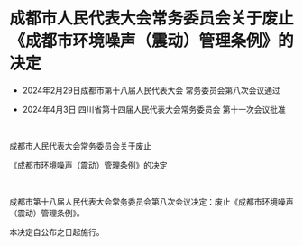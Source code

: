 # 成都市人民代表大会常务委员会关于废止《成都市环境噪声（震动）管理条例》的决定

- 2024年2月29日成都市第十八届人民代表大会
  常务委员会第八次会议通过

- 2024年4月3日
  四川省第十四届人民代表大会常务委员会
  第十一次会议批准

<!-- INFO END -->

​

成都市人民代表大会常务委员会关于废止

《成都市环境噪声（震动）管理条例》的决定

​

成都市第十八届人民代表大会常务委员会第八次会议决定：废止《成都市环境噪声（震动）管理条例》。

本决定自公布之日起施行。
